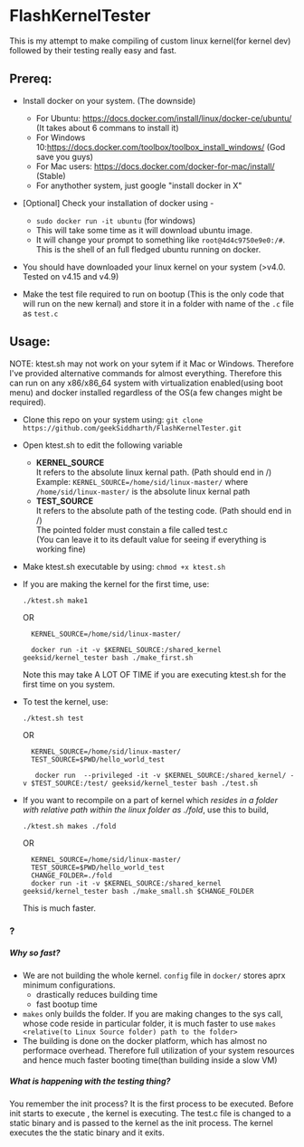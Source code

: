# FlashKernelTester 

This is my attempt to make compiling of custom linux kernel(for kernel dev) followed by their testing really easy and fast.


## Prereq:

- Install docker on your system. (The downside)
  - For Ubuntu: https://docs.docker.com/install/linux/docker-ce/ubuntu/ (It takes about 6 commans to install it)
  - For Windows 10:https://docs.docker.com/toolbox/toolbox_install_windows/ (God save you guys)
  - For Mac users: https://docs.docker.com/docker-for-mac/install/ (Stable)
  - For anythother system, just google "install docker in X" 

- [Optional] Check your installation of docker using -
  - `sudo docker run -it ubuntu` (for windows)
  - This will take some time as it will download ubuntu image.
  - It will change your prompt to something like `root@4d4c9750e9e0:/#`. This is the shell of an full fledged ubuntu running on docker.
- You should have downloaded your linux kernel on your system (>v4.0. Tested on v4.15 and v4.9)
- Make the test file required to run on bootup (This is the only code that will run on the new kernal) and store it in a folder with name of the `.c` file as `test.c`
  
  
## Usage: 

NOTE: ktest.sh may not work on your sytem if it Mac or Windows. Therefore I've provided alternative commands for almost everything. Therefore this can run on any x86/x86_64 system with virtualization enabled(using boot menu) and docker installed regardless of the OS(a few changes might be required).

- Clone this repo on your system using: `git clone https://github.com/geekSiddharth/FlashKernelTester.git`

- Open ktest.sh to edit the following variable  
    - **KERNEL_SOURCE**   
        It refers to the absolute linux kernal path. (Path should end in /)     
        Example: `KERNEL_SOURCE=/home/sid/linux-master/` where `/home/sid/linux-master/` is the absolute linux kernal path
    - **TEST_SOURCE**  
        It refers to the absolute path of the testing code. (Path should end in /)      
        The pointed folder must constain a file called test.c   
        (You can leave it to its default value for seeing if everything is working fine)  

-  Make ktest.sh executable by using: `chmod +x ktest.sh` 

- If you are making the kernel for the first time, use:
    ```
    ./ktest.sh make1
    ```
    OR
    ```
      KERNEL_SOURCE=/home/sid/linux-master/

      docker run -it -v $KERNEL_SOURCE:/shared_kernel geeksid/kernel_tester bash ./make_first.sh
    ```

    Note this may take A LOT OF TIME if you are executing ktest.sh for the first time on you system.

- To test the kernel, use:
    ```
    ./ktest.sh test
    ```
    OR
    
    ```
      KERNEL_SOURCE=/home/sid/linux-master/
      TEST_SOURCE=$PWD/hello_world_test

       docker run  --privileged -it -v $KERNEL_SOURCE:/shared_kernel/ -v $TEST_SOURCE:/test/ geeksid/kernel_tester bash ./test.sh
    ```

- If you want to recompile on a part of kernel which *resides in a folder with relative path within the linux folder as ./fold*, use this to build,
    ```
    ./ktest.sh makes ./fold
    ```
    
    OR
    
    ```
      KERNEL_SOURCE=/home/sid/linux-master/
      TEST_SOURCE=$PWD/hello_world_test
      CHANGE_FOLDER=./fold
      docker run -it -v $KERNEL_SOURCE:/shared_kernel geeksid/kernel_tester bash ./make_small.sh $CHANGE_FOLDER

    ```
    
    This is much faster.

### ?

##### Why so fast?

- We are not building the whole kernel. `config` file in `docker/` stores aprx minimum configurations.
    - drastically reduces building time
    - fast bootup time
- `makes` only builds the folder. If you are making changes to the sys call, whose code reside in particular folder, it is much faster to use `makes <relative(to Linux Source folder) path to the folder>`
- The building is done on the docker platform, which has almost no performace overhead. Therefore full utilization of your system resources and hence much faster booting time(than building inside a slow VM)

##### What is happening with the testing thing?

You remember the init process? It is the first process to be executed. Before init starts to execute , the kernel is executing. The test.c file is changed to a static binary and is passed to the kernel as the init process. The kernel executes the the static binary and it exits.


